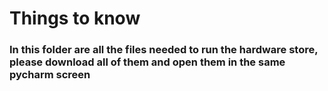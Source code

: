 # Things to know

### In this folder are all the files needed to run the hardware store, please download all of them and open them in the same pycharm screen

